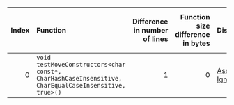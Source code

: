 |   Index | Function                                                                                            |   Difference in number of lines |   Function size difference in bytes | Disassembly                                                             |   Number of lines in `assume` build |   Number of bytes in `assume` build |   Number of lines in `none` build |   Number of bytes in `none` build |
|--------:|:----------------------------------------------------------------------------------------------------|--------------------------------:|------------------------------------:|:------------------------------------------------------------------------|------------------------------------:|------------------------------------:|----------------------------------:|----------------------------------:|
|       0 | `void testMoveConstructors<char const*, CharHashCaseInsensitive, CharEqualCaseInsensitive, true>()` |                               1 |                                   0 | [Assumed](0.assume.s.txt), [Ignored](0.none.s.txt), [Diff](0.diff.html) |                                3760 |                             4308720 |                              3760 |                           4308640 |